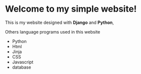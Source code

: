 # Welcome to my  simple website!

This is my website designed with **Django** and **Python**,

Others language programs used in this website

- Python
- Html
- Jinja
- CSS
- Javascript
- database
